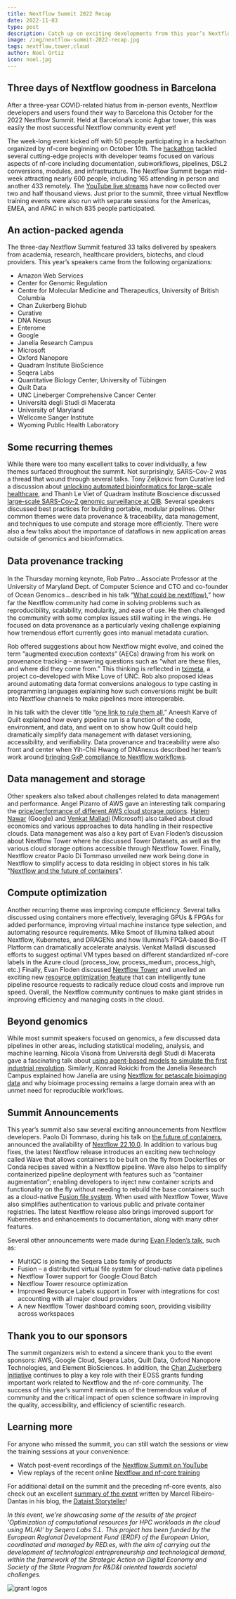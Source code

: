 ```yaml
---
title: Nextflow Summit 2022 Recap
date: 2022-11-03
type: post
description: Catch up on exciting developments from this year’s Nextflow Summit held in Barcelona
image: /img/nextflow-summit-2022-recap.jpg
tags: nextflow,tower,cloud
author: Noel Ortiz
icon: noel.jpg
---
```


## Three days of Nextflow goodness in Barcelona

After a three-year COVID-related hiatus from in-person events, Nextflow developers and users found their way to Barcelona this October for the 2022 Nextflow Summit. Held at Barcelona’s iconic Agbar tower, this was easily the most successful Nextflow community event yet!

The week-long event kicked off with 50 people participating in a hackathon organized by nf-core beginning on October 10th. The [hackathon](https://nf-co.re/events/2022/hackathon-october-2022) tackled several cutting-edge projects with developer teams focused on various aspects of nf-core including documentation, subworkflows, pipelines, DSL2 conversions, modules, and infrastructure. The Nextflow Summit began mid-week attracting nearly 600 people, including 165 attending in person and another 433 remotely. The [YouTube live streams](https://summit.nextflow.io/stream/) have now collected over two and half thousand views. Just prior to the summit, three virtual Nextflow training events were also run with separate sessions for the Americas, EMEA, and APAC in which 835 people participated.

## An action-packed agenda

The three-day Nextflow Summit featured 33 talks delivered by speakers from academia, research, healthcare providers, biotechs, and cloud providers. This year’s speakers came from the following organizations:

- Amazon Web Services
- Center for Genomic Regulation
- Centre for Molecular Medicine and Therapeutics, University of British Columbia
- Chan Zukerberg Biohub
- Curative
- DNA Nexus
- Enterome
- Google
- Janelia Research Campus
- Microsoft
- Oxford Nanopore
- Quadram Institute BioScience
- Seqera Labs
- Quantitative Biology Center, University of Tübingen
- Quilt Data
- UNC Lineberger Comprehensive Cancer Center
- Università degli Studi di Macerata
- University of Maryland
- Wellcome Sanger Institute
- Wyoming Public Health Laboratory

## Some recurring themes

While there were too many excellent talks to cover individually, a few themes surfaced throughout the summit. Not surprisingly, SARS-Cov-2 was a thread that wound through several talks. Tony Zeljkovic from Curative led a discussion about [unlocking automated bioinformatics for large-scale healthcare](https://www.youtube.com/watch?v=JZMaRYzZxGU&list=PLPZ8WHdZGxmUdAJlHowo7zL2pN3x97d32&index=8), and Thanh Le Viet of Quadram Institute Bioscience discussed [large-scale SARS-Cov-2 genomic surveillance at QIB](https://www.youtube.com/watch?v=6jQr9dDaais&list=PLPZ8WHdZGxmUdAJlHowo7zL2pN3x97d32&index=30). Several speakers discussed best practices for building portable, modular pipelines. Other common themes were data provenance & traceability, data management, and techniques to use compute and storage more efficiently. There were also a few talks about the importance of dataflows in new application areas outside of genomics and bioinformatics.

## Data provenance tracking

In the Thursday morning keynote, Rob Patro﹘Associate Professor at the University of Maryland Dept. of Computer Science and CTO and co-founder of Ocean Genomics﹘described in his talk “[What could be next(flow)](https://www.youtube.com/watch?v=vNrKFT5eT8U&list=PLPZ8WHdZGxmUdAJlHowo7zL2pN3x97d32&index=6),” how far the Nextflow community had come in solving problems such as reproducibility, scalability, modularity, and ease of use. He then challenged the community with some complex issues still waiting in the wings. He focused on data provenance as a particularly vexing challenge explaining how tremendous effort currently goes into manual metadata curation.

Rob offered suggestions about how Nextflow might evolve, and coined the term “augmented execution contexts” (AECs) drawing from his work on provenance tracking – answering questions such as “what are these files, and where did they come from.” This thinking is reflected in [tximeta](https://github.com/mikelove/tximeta), a project co-developed with Mike Love of UNC. Rob also proposed ideas around automating data format conversions analogous to type casting in programming languages explaining how such conversions might be built into Nextflow channels to make pipelines more interoperable.

In his talk with the clever title “[one link to rule them all](https://www.youtube.com/watch?v=dttkcuP3OBc&list=PLPZ8WHdZGxmUdAJlHowo7zL2pN3x97d32&index=13),” Aneesh Karve of Quilt explained how every pipeline run is a function of the code, environment, and data, and went on to show how Quilt could help dramatically simplify data management with dataset versioning, accessibility, and verifiability. Data provenance and traceability were also front and center when Yih-Chii Hwang of DNAnexus described her team’s work around [bringing GxP compliance to Nextflow workflows](https://www.youtube.com/watch?v=RIwpJTDlLiE&list=PLPZ8WHdZGxmUdAJlHowo7zL2pN3x97d32&index=21).

## Data management and storage

Other speakers also talked about challenges related to data management and performance. Angel Pizarro of AWS gave an interesting talk comparing the [price/performance of different AWS cloud storage options](https://www.youtube.com/watch?v=VXtYCAqGEQQ&list=PLPZ8WHdZGxmUdAJlHowo7zL2pN3x97d32&index=12). [Hatem Nawar](https://www.youtube.com/watch?v=jB91uqUqsRM&list=PLPZ8WHdZGxmUdAJlHowo7zL2pN3x97d32&index=9) (Google) and [Venkat Malladi](https://www.youtube.com/watch?v=GAIL8ZAMJPQ&list=PLPZ8WHdZGxmUdAJlHowo7zL2pN3x97d32&index=20) (Microsoft) also talked about cloud economics and various approaches to data handling in their respective clouds. Data management was also a key part of Evan Floden’s discussion about Nextflow Tower where he discussed Tower Datasets, as well as the various cloud storage options accessible through Nextflow Tower. Finally, Nextflow creator Paolo Di Tommaso unveiled new work being done in Nextflow to simplify access to data residing in object stores in his talk “[Nextflow and the future of containers](https://www.youtube.com/watch?v=PTbiCVq0-sE&list=PLPZ8WHdZGxmUdAJlHowo7zL2pN3x97d32&index=14)”.

## Compute optimization

Another recurring theme was improving compute efficiency. Several talks discussed using containers more effectively, leveraging GPUs & FPGAs for added performance, improving virtual machine instance type selection, and automating resource requirements. Mike Smoot of Illumina talked about Nextflow, Kubernetes, and DRAGENs and how Illumina’s FPGA-based Bio-IT Platform can dramatically accelerate analysis. Venkat Malladi discussed efforts to suggest optimal VM types based on different standardized nf-core labels in the Azure cloud (process_low, process_medium, process_high, etc.) Finally, Evan Floden discussed [Nextflow Tower](https://www.youtube.com/watch?v=yJpN3fRSClA&list=PLPZ8WHdZGxmUdAJlHowo7zL2pN3x97d32&index=22) and unveiled an exciting new [resource optimization feature](https://seqera.io/blog/optimizing-resource-usage-with-nextflow-tower/) that can intelligently tune pipeline resource requests to radically reduce cloud costs and improve run speed. Overall, the Nextflow community continues to make giant strides in improving efficiency and managing costs in the cloud.

## Beyond genomics

While most summit speakers focused on genomics, a few discussed data pipelines in other areas, including statistical modeling, analysis, and machine learning. Nicola Visonà from Università degli Studi di Macerata gave a fascinating talk about [using agent-based models to simulate the first industrial revolution](https://www.youtube.com/watch?v=PlKJ0IDV_ds&list=PLPZ8WHdZGxmUdAJlHowo7zL2pN3x97d32&index=27). Similarly, Konrad Rokicki from the Janelia Research Campus explained how Janelia are using [Nextflow for petascale bioimaging data](https://www.youtube.com/watch?v=ZjSzx1I76z0&list=PLPZ8WHdZGxmUdAJlHowo7zL2pN3x97d32&index=18) and why bioimage processing remains a large domain area with an unmet need for reproducible workflows.

## Summit Announcements

This year’s summit also saw several exciting announcements from Nextflow developers. Paolo Di Tommaso, during his talk on [the future of containers](https://www.youtube.com/watch?v=PTbiCVq0-sE&list=PLPZ8WHdZGxmUdAJlHowo7zL2pN3x97d32&index=14), announced the availability of [Nextflow 22.10.0](https://github.com/nextflow-io/nextflow/releases/tag/v22.10.0). In addition to various bug fixes, the latest Nextflow release introduces an exciting new technology called Wave that allows containers to be built on the fly from Dockerfiles or Conda recipes saved within a Nextflow pipeline. Wave also helps to simplify containerized pipeline deployment with features such as “container augmentation”; enabling developers to inject new container scripts and functionality on the fly without needing to rebuild the base containers such as a cloud-native [Fusion file system](https://www.nextflow.io/docs/latest/fusion.html). When used with Nextflow Tower, Wave also simplifies authentication to various public and private container registries. The latest Nextflow release also brings improved support for Kubernetes and enhancements to documentation, along with many other features.

Several other announcements were made during [Evan Floden’s talk](https://www.youtube.com/watch?v=yJpN3fRSClA&list=PLPZ8WHdZGxmUdAJlHowo7zL2pN3x97d32&index=22&t=127s), such as:

- MultiQC is joining the Seqera Labs family of products
- Fusion – a distributed virtual file system for cloud-native data pipelines
- Nextflow Tower support for Google Cloud Batch
- Nextflow Tower resource optimization
- Improved Resource Labels support in Tower with integrations for cost accounting with all major cloud providers
- A new Nextflow Tower dashboard coming soon, providing visibility across workspaces

## Thank you to our sponsors

The summit organizers wish to extend a sincere thank you to the event sponsors: AWS, Google Cloud, Seqera Labs, Quilt Data, Oxford Nanopore Technologies, and Element BioSciences. In addition, the [Chan Zuckerberg Initiative](https://chanzuckerberg.com/eoss/) continues to play a key role with their EOSS grants funding important work related to Nextflow and the nf-core community. The success of this year’s summit reminds us of the tremendous value of community and the critical impact of open science software in improving the quality, accessibility, and efficiency of scientific research.

## Learning more

For anyone who missed the summit, you can still watch the sessions or view the training sessions at your convenience:

- Watch post-event recordings of the [Nextflow Summit on YouTube](https://www.youtube.com/playlist?list=PLPZ8WHdZGxmUdAJlHowo7zL2pN3x97d32)
- View replays of the recent online [Nextflow and nf-core training](https://nf-co.re/events/2022/training-october-2022)

For additional detail on the summit and the preceding nf-core events, also check out an excellent [summary of the event](https://mribeirodantas.xyz/blog/index.php/2022/10/27/nextflow-and-nf-core-hot-news/) written by Marcel Ribeiro-Dantas in his blog, the [Dataist Storyteller](https://mribeirodantas.xyz/blog/index.php/2022/10/27/nextflow-and-nf-core-hot-news/)!

*In this event, we're showcasing some of the results of the project 'Optimization of computational resources for HPC workloads in the cloud using ML/AI' by Seqera Labs S.L. This project has been funded by the European Regional Development Fund (ERDF) of the European Union, coordinated and managed by RED.es, with the aim of carrying out the development of technological entrepreneurship and technological demand, within the framework of the Strategic Action on Digital Economy and Society of the State Program for R&D&I oriented towards societal challenges.*

![grant logos](/img/blog-2022-11-03--img1.png)
